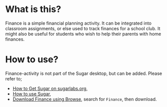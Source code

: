 What is this?
=============

Finance is a simple financial planning activity. It can be integrated into classroom assignments, or else used to track finances for a school club. It might also be useful for students who wish to help their parents with home finances.

How to use?
===========

Finance-activity is not part of the Sugar desktop, but can be added.  Please refer to;

* [How to Get Sugar on sugarlabs.org](https://sugarlabs.org/),
* [How to use Sugar](https://help.sugarlabs.org/),
* [Download Finance using Browse](https://activities.sugarlabs.org/), search for `Finance`, then download.

